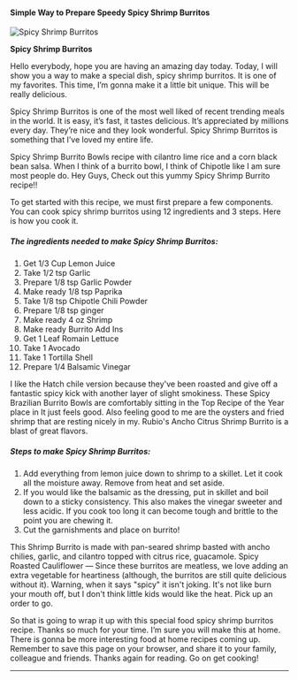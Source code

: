             

#### Simple Way to Prepare Speedy Spicy Shrimp Burritos

![Spicy Shrimp Burritos](https://img-global.cpcdn.com/recipes/438c27619f92ce08/751x532cq70/spicy-shrimp-burritos-recipe-main-photo.jpg)

**Spicy Shrimp Burritos**

Hello everybody, hope you are having an amazing day today. Today, I will show you a way to make a special dish, spicy shrimp burritos. It is one of my favorites. This time, I’m gonna make it a little bit unique. This will be really delicious.

Spicy Shrimp Burritos is one of the most well liked of recent trending meals in the world. It is easy, it’s fast, it tastes delicious. It’s appreciated by millions every day. They’re nice and they look wonderful. Spicy Shrimp Burritos is something that I’ve loved my entire life.

Spicy Shrimp Burrito Bowls recipe with cilantro lime rice and a corn black bean salsa. When I think of a burrito bowl, I think of Chipotle like I am sure most people do. Hey Guys, Check out this yummy Spicy Shrimp Burrito recipe!!

To get started with this recipe, we must first prepare a few components. You can cook spicy shrimp burritos using 12 ingredients and 3 steps. Here is how you cook it.

##### The ingredients needed to make Spicy Shrimp Burritos:

1.  Get 1/3 Cup Lemon Juice
2.  Take 1/2 tsp Garlic
3.  Prepare 1/8 tsp Garlic Powder
4.  Make ready 1/8 tsp Paprika
5.  Take 1/8 tsp Chipotle Chili Powder
6.  Prepare 1/8 tsp ginger
7.  Make ready 4 oz Shrimp
8.  Make ready Burrito Add Ins
9.  Get 1 Leaf Romain Lettuce
10.  Take 1 Avocado
11.  Take 1 Tortilla Shell
12.  Prepare 1/4 Balsamic Vinegar

I like the Hatch chile version because they've been roasted and give off a fantastic spicy kick with another layer of slight smokiness. These Spicy Brazilian Burrito Bowls are comfortably sitting in the Top Recipe of the Year place in It just feels good. Also feeling good to me are the oysters and fried shrimp that are resting nicely in my. Rubio's Ancho Citrus Shrimp Burrito is a blast of great flavors.

##### Steps to make Spicy Shrimp Burritos:

1.  Add everything from lemon juice down to shrimp to a skillet. Let it cook all the moisture away. Remove from heat and set aside.
2.  If you would like the balsamic as the dressing, put in skillet and boil down to a sticky consistency. This also makes the vinegar sweeter and less acidic. If you cook too long it can become tough and brittle to the point you are chewing it.
3.  Cut the garnishments and place on burrito!

This Shrimp Burrito is made with pan-seared shrimp basted with ancho chilies, garlic, and cilantro topped with citrus rice, guacamole. Spicy Roasted Cauliflower — Since these burritos are meatless, we love adding an extra vegetable for heartiness (although, the burritos are still quite delicious without it). Warning, when it says "spicy" it isn't joking. It's not like burn your mouth off, but I don't think little kids would like the heat. Pick up an order to go.

So that is going to wrap it up with this special food spicy shrimp burritos recipe. Thanks so much for your time. I’m sure you will make this at home. There is gonna be more interesting food at home recipes coming up. Remember to save this page on your browser, and share it to your family, colleague and friends. Thanks again for reading. Go on get cooking!

* * *